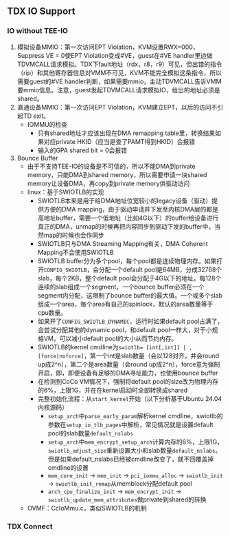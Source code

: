 ## TDX IO Support

### IO without TEE-IO

1. 模拟设备MMIO：第一次访问EPT Violation，KVM设置RWX=000，Suppress VE = 0使EPT Violation变成#VE，guest在#VE handler里边做TDVMCALL请求模拟。TDX下fault地址（rdx，r8，r9）可见，但出错的指令（rip）和其他寄存器信息对VMM不可见，KVM不能完全模拟这条指令，所以需要guest的#VE handler判断，如果需要mmio，主动TDVMCALL告诉VMM要mmio信息。注意，guest发起TDVMCALL请求模拟IO，给出的地址必须是shared。
2. 直通设备MMIO：第一次访问EPT Violation，KVM建立EPT，以后的访问不引起TD exit。
   - IOMMU的检查
     - 只有shared地址才应该出现在DMA remapping table里，转换结果如果对应private HKID（应当是查了PAMT得到HKID）会报错
     - 输入的GPA shared bit = 0会报错
3. Bounce Buffer
   - 由于不支持TEE-IO的设备是不可信的，所以不能DMA到private memory，只能DMA到shared memory，所以需要申请一块shared memory让设备DMA，再copy到private memory供驱动访问
   - linux：基于SWIOTLB的实现
     - SWIOTLB本来是用于给DMA地址位宽较小的legacy设备（驱动）提供方便的DMA mapping，由于驱动申请并下发至内核DMA层的都是高地址buffer，需要一个低地址（比如4G以下）的buffer给设备进行真正的DMA，unmap的时候再把内容同步到驱动下发的buffer中，当然map的时候也会作同步
     - SWIOTLB只与DMA Streaming Mapping有关，DMA Coherent Mapping不会使用SWIOTLB
     - SWIOTLB buffer分为多个pool，每个pool都是连续物理内存。如果打开`CONFIG_SWIOTLB`，会分配一个default pool是64MB，分成32768个slab，每个2KB，整个default pool会分配于4G以下的地址。每128个连续的slab组成一个segment，一个bounce buffer必须在一个segment内分配，这限制了bounce buffer的最大值。一个或多个slab组成一个area，每个area有自己的spinlock，默认的area数量等于cpu数量。
     - 如果开了`CONFIG_SWIOTLB_DYNAMIC`，运行时如果default pool占满了，会尝试分配其他的dynamic pool，和default pool一样大，对于小规格VM，可以减小default pool的大小从而节约内存。
     - SWIOTLB的kernel cmdline为`swiotlb= [int[,int]] | ,[force|noforce]`，第一个int是slab数量（会以128对齐，并会round up成2^n），第二个是area数量（会round up成2^n），force意为强制开启，即，即便设备有足够的DMA寻址能力，也使用bounce buffer
     - 在检测到CoCo VM情况下，强制将default pool的size改为物理内存的6%，上限1G，并在在kernel启动时全部转换成shared
     - 完整初始化流程：从`start_kernel`开始（以下分析基于Ubuntu 24.04内核源码）
        - `setup_arch`中`parse_early_param`解析kernel cmdline，swiotlb的参数在`setup_io_tlb_pages`中解析，常见情况就是设置default pool的slab数量`default_nslabs`
        - `setup_arch`中`mem_encrypt_setup_arch`计算内存的6%，上限1G，`swiotlb_adjust_size`重新设置大小和slab数量`default_nslabs`。但是如果default_nslabs已经被cmdline改变了，就不回覆盖掉cmdline的设置
        - `mem_core_init` -> `mem_init` -> `pci_iommu_alloc` -> `swiotlb_init` -> `swiotlb_init_remap`从memblock分配default pool
        - `arch_cpu_finalize_init` -> `mem_encrypt_init` -> `swiotlb_update_mem_attributes`做private到shared的转换
   - OVMF：CcIoMmu.c，类似SWIOTLB的机制

### TDX Connect

